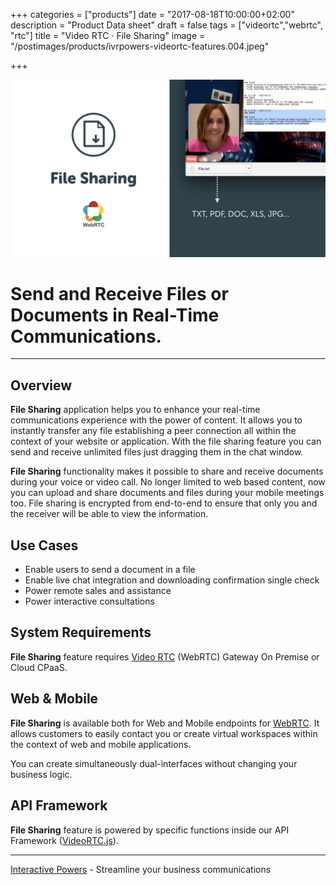 +++
categories = ["products"]
date = "2017-08-18T10:00:00+02:00"
description = "Product Data sheet"
draft = false
tags = ["videortc","webrtc", "rtc"]
title = "Video RTC · File Sharing"
image = "/postimages/products/ivrpowers-videortc-features.004.jpeg"

+++

![VideoRTC File Sharing](/postimages/products/ivrpowers-videortc-features.005.jpeg)

#	Send and Receive Files or Documents in Real-Time Communications.
---

## Overview

**File Sharing** application helps you to enhance your real-time communications experience with the power of content. It allows you to instantly transfer any file establishing a peer connection all within the context of your website or application. With the file sharing feature you can send and receive unlimited files just dragging them in the chat window.

**File Sharing** functionality makes it possible to share and receive documents during your voice or video call. No longer limited to web based content, now you can upload and share documents and files during your mobile meetings too. File sharing is encrypted from end-to-end to ensure that only you and the receiver will be able to view the information.

## Use Cases

* Enable users to send a document in a file
* Enable live chat integration and downloading confirmation single check
* Power remote sales and assistance
* Power interactive consultations
	
## System Requirements

**File Sharing** feature requires [Video RTC](http://blog.ivrpowers.com/post/products/video-rtc/) (WebRTC) Gateway On Premise or Cloud CPaaS.

## Web & Mobile

**File Sharing** is available both for Web and Mobile endpoints for [WebRTC](http://blog.ivrpowers.com/post/technologies/what-is-webrtc/). It allows customers to easily contact you or create virtual workspaces within the context of web and mobile applications.

You can create simultaneously dual-interfaces without changing your business logic.

## API Framework

**File Sharing** feature is powered by specific functions inside our API Framework ([VideoRTC.js](http://blog.ivrpowers.com/post/development/introducing-videortcjs-developers/)).

---
[Interactive Powers](http://www.ivrpowers.com/) - Streamline your business communications


